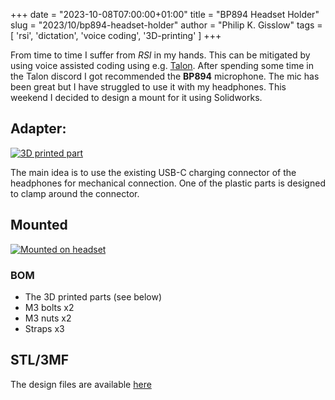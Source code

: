 +++
date = "2023-10-08T07:00:00+01:00"
title = "BP894 Headset Holder"
slug = "2023/10/bp894-headset-holder"
author = "Philip K. Gisslow"
tags = [ 'rsi', 'dictation', 'voice coding', '3D-printing' ]
+++

From time to time I suffer from *RSI* in my hands. This can be mitigated by using voice assisted coding using e.g.
[Talon](https://talonvoice.com/). After spending some time in the Talon discord I got recommended the **BP894** microphone.
The mic has been great but I have struggled to use it with my headphones. This weekend I decided to design a mount for it using
Solidworks.

## Adapter:
[![3D printed part](/images/2023-10-08/part.jpg)](/images/2023-10-08/part.jpg)

The main idea is to use the existing USB-C charging connector of the headphones for mechanical connection. One of the plastic parts
is designed to clamp around the connector.

## Mounted
[![Mounted on headset](/images/2023-10-08/phones.jpg)](/images/2023-10-08/phones.jpg)

### BOM
* The 3D printed parts (see below)
* M3 bolts x2
* M3 nuts x2
* Straps x3

## STL/3MF
The design files are available [here](/3mf/cali_wip_r2.3MF)

